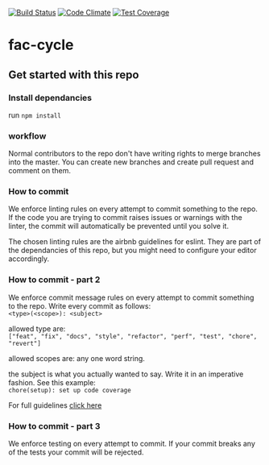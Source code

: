 [![Build Status](https://travis-ci.org/fac-cycle/fac-cycle.svg?branch=master)](https://travis-ci.org/fac-cycle/fac-cycle)
[![Code Climate](https://codeclimate.com/github/fac-cycle/fac-cycle/badges/gpa.svg)](https://codeclimate.com/github/fac-cycle/fac-cycle)
[![Test Coverage](https://codeclimate.com/github/fac-cycle/fac-cycle/badges/coverage.svg)](https://codeclimate.com/github/fac-cycle/fac-cycle/coverage)



# fac-cycle

## Get started with this repo

### Install dependancies
run `npm install`  

### workflow
Normal contributors to the repo don't have writing rights to merge branches into the master.
You can create new branches and create pull request and comment on them.


### How to commit

We enforce linting rules on every attempt to commit something to the repo. If the code you are trying to commit raises issues or warnings with the linter, the commit will automatically be prevented until you solve it.  

The chosen linting rules are the airbnb guidelines for eslint.
They are part of the dependancies of this repo, but you might need to configure your editor accordingly.


### How to commit - part 2

We enforce commit message rules on every attempt to commit something to the repo. Write every commit as follows:  
``<type>(<scope>): <subject>``  

allowed type are:  
``["feat", "fix", "docs", "style", "refactor", "perf", "test", "chore", "revert"]``  

allowed scopes are:
any one word string.  

the subject is what you actually wanted to say. Write it in an imperative fashion. See this example:  
``chore(setup): set up code coverage``

For full guidelines [click here](https://docs.google.com/document/d/1QrDFcIiPjSLDn3EL15IJygNPiHORgU1_OOAqWjiDU5Y/edit?pli=1#)

### How to commit - part 3

We enforce testing on every attempt to commit. If your commit breaks any of the tests your commit will be rejected.
